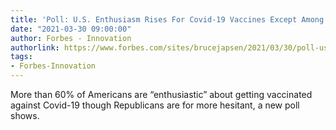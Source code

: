 ```yaml
---
title: 'Poll: U.S. Enthusiasm Rises For Covid-19 Vaccines Except Among Republicans'
date: "2021-03-30 09:00:00"
author: Forbes - Innovation
authorlink: https://www.forbes.com/sites/brucejapsen/2021/03/30/poll-us-enthusiasm-rises-for-covid-19-vaccines-except-among-republicans/
tags:
- Forbes-Innovation
---
```

More than 60% of Americans are “enthusiastic” about getting vaccinated against Covid-19 though Republicans are for more hesitant, a new poll shows.